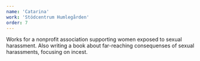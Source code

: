 ```yaml
---
name: 'Catarina'
work: 'Stödcentrum Humlegården'
order: 7
---
```

Works for a nonprofit association supporting women exposed to sexual harassment. Also writing a book about far-reaching consequenses of sexual harassments, focusing on incest.
